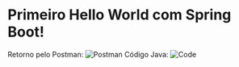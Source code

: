 # Primeiro Hello World com Spring Boot! 
Retorno pelo Postman:
![Postman](https://user-images.githubusercontent.com/88751443/185230333-2eaac964-e104-4659-b8e6-dc1f3830838b.png)
Código Java:
![Code](https://user-images.githubusercontent.com/88751443/185230983-457f7ee7-4895-430d-9052-02ec1c51a73b.png)
